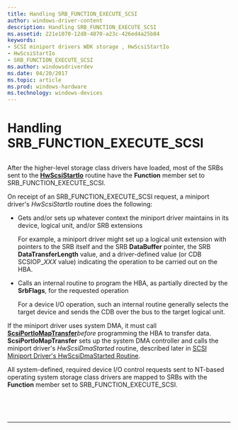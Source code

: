 ```yaml
---
title: Handling SRB_FUNCTION_EXECUTE_SCSI
author: windows-driver-content
description: Handling SRB_FUNCTION_EXECUTE_SCSI
ms.assetid: 221e1070-12d8-4870-a23c-426ed4a25b84
keywords:
- SCSI miniport drivers WDK storage , HwScsiStartIo
- HwScsiStartIo
- SRB_FUNCTION_EXECUTE_SCSI
ms.author: windowsdriverdev
ms.date: 04/20/2017
ms.topic: article
ms.prod: windows-hardware
ms.technology: windows-devices
---
```


# Handling SRB\_FUNCTION\_EXECUTE\_SCSI


## <span id="ddk_handling_srb_function_execute_scsi_kg"></span><span id="DDK_HANDLING_SRB_FUNCTION_EXECUTE_SCSI_KG"></span>


After the higher-level storage class drivers have loaded, most of the SRBs sent to the [**HwScsiStartIo**](https://msdn.microsoft.com/library/windows/hardware/ff557323) routine have the **Function** member set to SRB\_FUNCTION\_EXECUTE\_SCSI.

On receipt of an SRB\_FUNCTION\_EXECUTE\_SCSI request, a miniport driver's *HwScsiStartIo* routine does the following:

-   Gets and/or sets up whatever context the miniport driver maintains in its device, logical unit, and/or SRB extensions

    For example, a miniport driver might set up a logical unit extension with pointers to the SRB itself and the SRB **DataBuffer** pointer, the SRB **DataTransferLength** value, and a driver-defined value (or CDB SCSIOP\_*XXX* value) indicating the operation to be carried out on the HBA.

-   Calls an internal routine to program the HBA, as partially directed by the **SrbFlags**, for the requested operation

    For a device I/O operation, such an internal routine generally selects the target device and sends the CDB over the bus to the target logical unit.

If the miniport driver uses system DMA, it must call [**ScsiPortIoMapTransfer**](https://msdn.microsoft.com/library/windows/hardware/ff564649)*before* programming the HBA to transfer data. **ScsiPortIoMapTransfer** sets up the system DMA controller and calls the miniport driver's *HwScsiDmaStarted* routine, described later in [SCSI Miniport Driver's HwScsiDmaStarted Routine](scsi-miniport-driver-s-hwscsidmastarted-routine.md).

All system-defined, required device I/O control requests sent to NT-based operating system storage class drivers are mapped to SRBs with the **Function** member set to SRB\_FUNCTION\_EXECUTE\_SCSI.

 

 


--------------------



